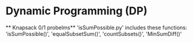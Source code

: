 # Dynamic Programming (DP)
** Knapsack 0/1 probelms**
'isSumPossible.py' includes these functions:
'isSumPossible()', 'equalSubsetSum()', 'countSubsets()', 'MinSumDiff()'  
